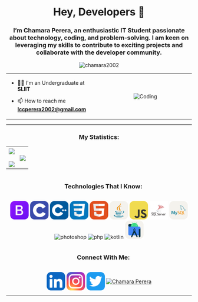 <h1 align="center"> Hey, Developers 👋</h1>
<h3 align="center">I’m Chamara Perera, an enthusiastic IT Student passionate about technology, coding, and problem-solving. I am keen on leveraging my skills to contribute to exciting projects and collaborate with the developer community.</h3>

<p align="center"> <img src="https://komarev.com/ghpvc/?username=chamara2002&label=Profile%20views&color=0e75b6&style=flat" alt="chamara2002" /> </p>

<table align="center">
<tr border="none">
<td width="50%" align="left">

- 👨‍🎓 I'm an Undergraduate at **SLIIT**

- 📫 How to reach me **lccperera2002@gmail.com**

  
</td>
<td width="50%" align="center">
  <img align="center" alt="Coding" width="450" src="https://github.com/Anmol-Baranwal/Cool-GIFs-For-GitHub/assets/74038190/0c7eb6ed-663b-4ce4-bfbd-18239a38ba1b">
</td>
</tr>
</table>

---

<h3 align="center">My Statistics:</h3>
<!--- stats & Trophy (start) -->
<p align="center">
  <!--- stats (start) -->
<table align="center">
<tr border="none">
<td width="50%" align="center">
  
  <img  align="center"  src="https://github-readme-stats.vercel.app/api?username=chamara2002&theme=dark&show_icons=true&count_private=true" />
  <br></br>
  <img  align="center" src="https://github-readme-activity-graph.vercel.app/graph?username=chamara2002&theme=github-dark" /> 
</td>

<td width="50%" align="center">

  <img  align="center"  src="https://github-readme-stats.anuraghazra1.vercel.app/api/top-langs/?username=chamara2002&theme=dark&hide_border=false&no-bg=true&no-frame=true&langs_count=1500"/>
  
  </td>
</tr>
</table>

<!--- stats (end) -->

<!--h1 without bottom border-->
<div id="user-content-toc">
  <ul align="center">
    <summary><h3 style="display: inline-block">Technologies That I Know:</h3></summary>
  </ul>
</div>
<p align="center">
  <img src="https://raw.githubusercontent.com/tandpfun/skill-icons/main/icons/Bootstrap.svg" alt="bootstrap" width="50" height="50" style="pointer-events: none;" draggable="false" />
  <img src="https://raw.githubusercontent.com/tandpfun/skill-icons/main/icons/C.svg" alt="c" width="50" height="50" style="pointer-events: none;" draggable="false" />
  <img src="https://raw.githubusercontent.com/tandpfun/skill-icons/main/icons/CPP.svg" alt="cplusplus" width="50" height="50" style="pointer-events: none;" draggable="false" />
  <img src="https://raw.githubusercontent.com/tandpfun/skill-icons/main/icons/CSS.svg" alt="css3" width="50" height="50" style="pointer-events: none;" draggable="false" />
  <img src="https://raw.githubusercontent.com/tandpfun/skill-icons/main/icons/HTML.svg" alt="html5" width="50" height="50" style="pointer-events: none;" draggable="false" />
  <img src="https://raw.githubusercontent.com/tandpfun/skill-icons/main/icons/Java-Light.svg" alt="java" width="50" height="50" style="pointer-events: none;" draggable="false" />
  <img src="https://raw.githubusercontent.com/tandpfun/skill-icons/main/icons/JavaScript.svg" alt="javascript" width="50" height="50" style="pointer-events: none;" draggable="false" />
  <img src="https://raw.githubusercontent.com/Scar1109/skill-icons/Scar1109/icons/microsoftSQL.svg" alt="mssql" width="50" height="50" style="pointer-events: none;" draggable="false" />
  <img src="https://raw.githubusercontent.com/tandpfun/skill-icons/main/icons/MySQL-Light.svg" alt="mysql" width="50" height="50" style="pointer-events: none;" draggable="false" />
  <img src="https://raw.githubusercontent.com/Scar1109/skill-icons/Scar1109/icons/Photoshop.svg" alt="photoshop" width="50" height="50" style="pointer-events: none;" draggable="false" />
  <img src="https://raw.githubusercontent.com/Scar1109/skill-icons/Scar1109/icons/PHP-Light.svg" alt="php" width="50" height="50" style="pointer-events: none;" draggable="false" />
  <img src="https://raw.githubusercontent.com/Scar1109/skill-icons/Scar1109/icons/Kotlin-Light.svg" alt="kotlin" width="50" height="50" style="pointer-events: none;" draggable="false" />
  <img src="https://raw.githubusercontent.com/tandpfun/skill-icons/main/icons/AndroidStudio-Light.svg" alt="android studio" width="50" height="50" style="pointer-events: none;" draggable="false" />
</p>

<!-- Connect with me -->
<!--h2 without bottom border-->
<div id="user-content-toc">
  <ul align="center">
    <summary><h3 style="display: inline-block">Connect With Me:</h3></summary>
  </ul>
</div>

<p align="center">
<a href="https://linkedin.com/in/chamara-perera-04b2b3285/" target="blank"><img align="center" src="https://github.com/tandpfun/skill-icons/blob/main/icons/LinkedIn.svg" alt="chamara-perera" height="50" width="50" /></a>
<a href="https://instagram.com/chamara_2002_" target="blank"><img align="center" src="https://github.com/tandpfun/skill-icons/blob/main/icons/Instagram.svg" alt="chamara_2002" height="50" width="50" /></a>
<a href="https://x.com/chamara_2002_" target="blank"><img align="center" src="https://github.com/tandpfun/skill-icons/blob/main/icons/Twitter.svg" alt="chamara_2002_" height="50" width="50" /></a>
<a href="https://www.facebook.com/profile.php?id=100040341138536&mibextid=LQQJ4d" target="blank"><img align="center" src="https://raw.githubusercontent.com/rahuldkjain/github-profile-readme-generator/master/src/images/icons/Social/facebook.svg" alt="Chamara Perera" height="50" width="50" /></a>

</p>

---
